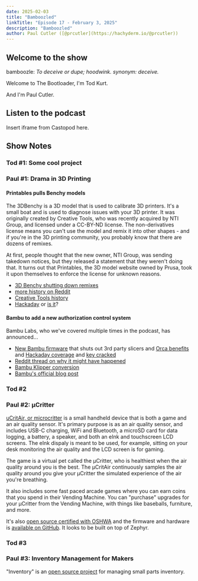 ```yaml
---
date: 2025-02-03
title: "Bamboozled"
linkTitle: "Episode 17 - February 3, 2025"
description: "Bamboozled"
author: Paul Cutler ([@prcutler](https://hachyderm.io/@prcutler))
---
```


## Welcome to the show

bamboozle:  *To deceive or dupe; hoodwink. synonym: deceive.*

Welcome to The Bootloader, I'm Tod Kurt.

And I'm Paul Cutler.

## Listen to the podcast

Insert iframe from Castopod here.

## Show Notes

### Tod #1: Some cool project



### Paul #1: Drama in 3D Printing

#### Printables pulls Benchy models

The 3DBenchy is a 3D model that is used to calibrate 3D printers.  It's a small boat and is used to diagnose issues with your 3D printer.  It was originally created by Creative Tools, who was recently acquired by NTI Group, and licensed under a CC-BY-ND license.  The non-derivatives license means you can't use the model and remix it into other shapes - and if you're in the 3D printing community, you probably know that there are dozens of remixes.

At first, people thought that the new owner, NTI Group, was sending takedown notices, but they released a statement that they weren't doing that.  It turns out that Printables, the 3D model website owned by Prusa, took it upon themselves to enforce the license for unknown reasons.

* [3D Benchy shutting down remixes](https://www.redditmedia.com/r/BambuLab/comments/1hwqe8e/fyi_3dbenchycom_is_sending_lawyers_to_kill_the_fun/)
* [more history on Reddit](https://www.reddit.com/r/3Dprinting/comments/1hx2xbp/about_3dbenchy_someone_else_owns_the_rights_now/)
* [Creative Tools history](https://www.linkedin.com/posts/danielnoree_a-piece-of-3dprinting-history-just-faded-activity-7282680313879683072-FCET/)  
* [Hackaday](https://hackaday.com/2025/01/09/3dbenchy-starts-enforcing-its-no-derivatives-license/) or [is it](https://all3dp.com/4/no-3dbenchy-remixes-arent-being-dmcad/)?

#### Bambu to add a new authorization control system

Bambu Labs, who we've covered multiple times in the podcast, has announced...

* [New Bambu firmware](https://blog.bambulab.com/firmware-update-introducing-new-authorization-control-system-2/) that shuts out 3rd party slicers and [Orca benefits](https://www.reddit.com/r/BambuLab/comments/1i3gyn5/tell_me_why_orcaslicer_is_better_than_bambu_studio/) and [Hackaday coverage](https://hackaday.com/2025/01/17/new-bambu-lab-firmware-update-adds-mandatory-authorization-control-system/) and [key cracked](https://hastebin.skyra.pw/pufugimoye.js)
 * [Reddit thread on why it might have happened](https://www.reddit.com/r/3Dprinting/comments/1i4gotq/my_product_is_the_reason_bambu_blocked_the_api/)
 * [Bambu Klipper conversion](https://github.com/ChazLayyd/Bambu-Lab-Klipper-Conversion)
 * [Bambu's official blog post](https://blog.bambulab.com/updates-and-third-party-integration-with-bambu-connect/)

### Tod #2



### Paul #2: μCritter

[uCritAir, or microcritter](https://www.ucritter.com) is a small handheld device that is both a game and an air quality sensor. It's primary purpose is as an air quality sensor, and includes USB-C charging, WiFi and Bluetooth, a microSD card for data logging, a battery, a speaker, and both an eInk and touchscreen LCD screens.  The eInk dispaly is meant to be used, for example, sitting on your desk monitoring the air quality and the LCD screen is for gaming.

The game is a virtual pet called the μCritter, who is healthiest when the air quality around you is the best. The μCritAir continuously samples the air quality around you give your μCritter the simulated experience of the air you're breathing.  

It also includes some fast paced arcade games where you can earn coins that you spend in their Vending Machine. You can "purchase" upgrades for your μCritter from the Vending Machine, with things like baseballs, furniture, and more.

It's also [open source certified with OSHWA](https://certification.oshwa.org/us002714.html) and the firmware and hardware is [available on GitHub](https://github.com/ucritair).  It looks to be built on top of Zephyr.


### Tod #3



### Paul #3: Inventory Management for Makers

"Inventory" is an [open source project](https://github.com/dunkelstern/inventory) for managing small parts inventory.

